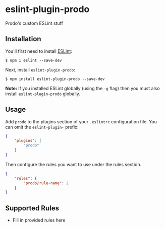 # eslint-plugin-prodo

Prodo&#39;s custom ESLint stuff

## Installation

You'll first need to install [ESLint](http://eslint.org):

```
$ npm i eslint --save-dev
```

Next, install `eslint-plugin-prodo`:

```
$ npm install eslint-plugin-prodo --save-dev
```

**Note:** If you installed ESLint globally (using the `-g` flag) then you must also install `eslint-plugin-prodo` globally.

## Usage

Add `prodo` to the plugins section of your `.eslintrc` configuration file. You can omit the `eslint-plugin-` prefix:

```json
{
    "plugins": [
        "prodo"
    ]
}
```


Then configure the rules you want to use under the rules section.

```json
{
    "rules": {
        "prodo/rule-name": 2
    }
}
```

## Supported Rules

* Fill in provided rules here





